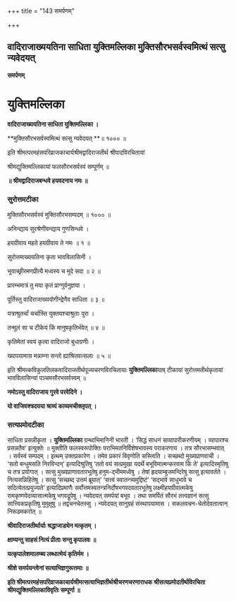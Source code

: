 +++
title = "143 समर्पणम्"

+++


## वादिराजाख्ययतिना साधिता युक्तिमल्लिका मुक्तिसौरभसर्वस्वमित्थं सत्सु न्यवेदयत्

**समर्पणम्**

# **युक्तिमल्लिका**

**वादिराजाख्ययतिना साधिता युक्तिमल्लिका ।**

**मुक्तिसौरभसर्वस्वमित्थं सत्सु न्यवेदयत् **॥ १००० ॥

इति श्रीमत्परमहंसपरिव्राजकाचार्यश्रीमद्वादिराजतीर्थ श्रीपादविरचितायां

श्रीमद्युक्तिमल्लिकायां फलसौरभसर्वस्वं सम्पूर्णम् ॥

**॥ श्रीमद्वादिराजबन्धवे हयवदनाय नमः ॥**

### **सुरोत्तमटीका**

मुक्तिसौरभसर्वस्वं मुक्तिसौरभसम्पदम् ॥ १००० ॥

अनिन्द्याय सुरश्रेणीवन्द्याय गुणसिन्धवे ।

हयग्रीवाय महते हयग्रीवाय ते नमः ॥ १ ॥

सुरोत्तमाख्ययतिना कृता भावविलासिनी ।

भूयाच्छ्रीरमणप्रीत्यै मध्वस्य च मुदे सदा ॥ २ ॥

प्रारम्भमात्रं तु मया कृतं प्राग्गुर्वनुज्ञया ।

पूर्तिस्तु वादिराजाख्ययोगीन्द्रेणैव साधिता ॥ ३ ॥

यत्राश्रुतर्चां चर्चास्ति युक्तयश्चाश्रुताः पुरा ।

तन्मूलं सा च टीकेयं किं मानुषकृतिर्भवेत् ॥ ४ ॥

कृतिमेतां स्वयं कृत्वा वादिराजो बुधाग्रणीः ।

ख्यापयामास मन्नाम्ना सन्तो ह्याश्रितवत्सलाः ॥ ५ ॥

इति श्रीमत्कविकुलतिलकवादिराजतीर्थपूज्यचरणविरचितायाः **युक्तिमल्लिका**याष् टीकायां सुरोत्तमतीर्थकृतायां भावविलासिन्यां पञ्चमसौरभसर्वस्वम् ॥

**नमोऽस्तु वादिराजाय गुरवे परवेदिने ।**

**यो वाजिवक्त्रदयया श्राव्यं काव्यमचीक्लृपत् ।**

### **सत्यप्रमोदटीका**

साधिता प्रसन्नीकृता । **युक्तिमल्लिका** ग्रन्थाभिमानिनी भारती । ‘सिद्धं साधनं सव्यापारीकरणीयम् । व्यापारश्च प्रसन्नतैव’ इत्युक्तेः ॥ मुक्तीति फलस्वरूपोक्तिः पराभिमतनिर्विशेषभावस्य पराकरणाय । तत्र सौरभासम्भवात् । सर्वस्वं सम्पदम् । इत्थम् उक्तप्रकारेण । तमेव प्रकारं विवृणोति सस्त्विति । सच्छब्दो मुख्यप्राणवाची । ‘सतो बन्धुमसति निरविन्दन्’ इत्यादिश्रुतिषु ‘ततो वयं सत्प्रमुखा यदर्थे बभूविमात्मन्करवाम किं ते’ इत्यादिस्मृतिषु च तत्र प्रयोगात् । सत्सु मुख्यप्राणावतारभूतेषु हनुम-द्भीममध्वेषु । तेषां हृदयाम्बुजमन्दिरेषु सत्सु इत्यावर्तते । नित्यसन्निहितेषु । सत्सु ‘सच्छब्द उत्तमं ब्रूयात्’ ‘सत्त्वं स्वातन्त्र्यमुद्दिष्टं’ ‘सद्भावे साधुभावे च सदित्येतत्प्रयुज्यते’ इत्यादिप्रमाणैः सर्वोत्तमस्वतन्त्रनिर्दोषभगवदवतारभूतेषु लक्ष्मीहयग्रीवात्मकेषु रामकृष्णवेदव्यासात्मकेषु भगवद्रूपेषु । न्यवेदयत् समर्पयां बभूव । तथा समर्पितं सौरभं तत्त्वज्ञानं सत्सु सात्त्विकप्रकृतिषु मुमुक्षुषु ॥ तद्वचनचेतस्सु । न्यवेदयत् सानुग्रहं संस्थापयामास । सकलवचन-चेतोदेवतात्वान् निरूढमकरोत् ॥

**श्रीवादिराजतीर्थार्याः श्रद्धाजाड्येन मत्कृतम् ।**

**क्षाम्यन्तु साहसं नित्यं प्रीताः सन्तु कृपालवः ॥**

**यत्कृपालेशमालम्ब्य लब्धात्मेयं कृतिर्मम ।**

**श्रीशे समर्पयन्त्वेनां सत्याभिज्ञगुरूत्तमाः ॥**

**इति श्रीमत्परमहंसपरिव्राजकाचार्यश्रीमत्सत्याभिज्ञतीर्थश्रीचरणचरणाराधक श्रीसत्यप्रमोदतीर्थविरचिता श्रीमद्युक्तिमल्लिकाविवृतिः सम्पूर्णा ॥**

